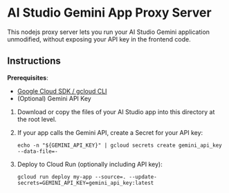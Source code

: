 # AI Studio Gemini App Proxy Server

This nodejs proxy server lets you run your AI Studio Gemini application unmodified, without exposing your API key in the frontend code. 


## Instructions

**Prerequisites**:  
- [Google Cloud SDK / gcloud CLI](https://cloud.google.com/sdk/docs/install)
- (Optional) Gemini API Key 

1. Download or copy the files of your AI Studio app into this directory at the root level.
2. If your app calls the Gemini API, create a Secret for your API key:
     ```
     echo -n "${GEMINI_API_KEY}" | gcloud secrets create gemini_api_key --data-file=-
     ``` 

3.  Deploy to Cloud Run (optionally including API key):
    ```
    gcloud run deploy my-app --source=. --update-secrets=GEMINI_API_KEY=gemini_api_key:latest
    ```


